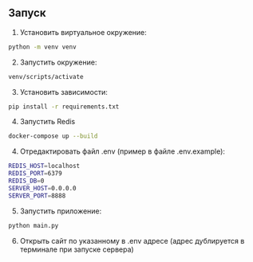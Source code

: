 
## Запуск

1. Установить виртуальное окружение:
```bash
python -m venv venv
```
2. Запустить окружение:
```bash
venv/scripts/activate
```
3. Установить зависимости:
```bash
pip install -r requirements.txt
```
4. Запустить Redis
```bash
docker-compose up --build
```
4. Отредактировать файл .env (пример в файле .env.example):
```bash
REDIS_HOST=localhost
REDIS_PORT=6379
REDIS_DB=0
SERVER_HOST=0.0.0.0
SERVER_PORT=8888
```
5. Запустить приложение:
```bash
python main.py
```
6. Открыть сайт по указанному в .env адресе (адрес дублируется в терминале при запуске сервера)
